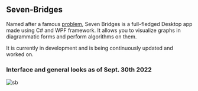 ## Seven-Bridges
Named after a famous [problem](https://en.wikipedia.org/wiki/Seven_Bridges_of_Königsberg), Seven Bridges is a full-fledged
Desktop app made using C# and WPF framework. It allows you to visualize graphs in diagrammatic forms and perform algorithms on them. 

It is currently in development and is being continuously updated and worked on.

### Interface and general looks as of Sept. 30th 2022
![sb](https://user-images.githubusercontent.com/98107123/193323924-67921253-8a22-44c6-960a-57d6bfe914d8.png)
